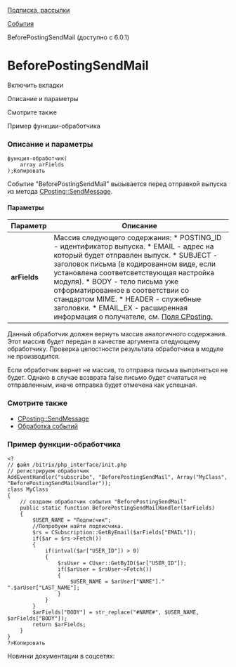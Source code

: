 [Подписка, рассылки](/api_help/subscribe/index.php)

[События](/api_help/subscribe/events/index.php)

BeforePostingSendMail (доступно с 6.0.1)

BeforePostingSendMail
=====================

Включить вкладки

Описание и параметры

Смотрите также

Пример функции-обработчика

### Описание и параметры

```
функция-обработчик(
	array arFields
);Копировать
```

Событие "BeforePostingSendMail" вызывается перед отправкой выпуска из метода [CPosting::SendMessage](/api_help/subscribe/classes/cpostinggeneral/cpostingsendmessage.php).

#### Параметры

| Параметр | Описание |
| --- | --- |
| **arFields** | Массив следующего содержания:  * POSTING\_ID - идентификатор выпуска. * EMAIL - адрес на который будет отправлен выпуск. * SUBJECT - заголовок письма (в кодированном виде, если установлена соответсветствующая настройка модуля). * BODY - тело письма уже отформатированное в соответствии со стандартом MIME. * HEADER - служебные заголовки. * EMAIL\_EX - расширенная информация о получателе, см. [Поля CPosting.](/api_help/subscribe/classes/cpostinggeneral/cpostingfields.php) |

Данный обработчик должен вернуть массив аналогичного содержания. Этот массив будет передан в качестве аргумента следующему обработчику. Проверка целостности результата обработчика в модуле не производится.

Если обработчик вернет не массив, то отправка письма выполняться не будет. Однако в случае возврата false письмо будет считаться не отправленным, иначе отправка будет отмечена как успешная.

### Смотрите также

* [CPosting::SendMessage](/api_help/subscribe/classes/cpostinggeneral/cpostingsendmessage.php)
* [Обработка событий](http://dev.1c-bitrix.ru/learning/course/index.php?COURSE_ID=43&LESSON_ID=3493)

### Пример функции-обработчика

```
<?
// файл /bitrix/php_interface/init.php
// регистрируем обработчик
AddEventHandler("subscribe", "BeforePostingSendMail", Array("MyClass", "BeforePostingSendMailHandler"));
class MyClass
{
	// создаем обработчик события "BeforePostingSendMail"
	public static function BeforePostingSendMailHandler($arFields)
	{
		$USER_NAME = "Подписчик";
		//Попробуем найти подписчика.
		$rs = CSubscription::GetByEmail($arFields["EMAIL"]);
		if($ar = $rs->Fetch())
		{
			if(intval($ar["USER_ID"]) > 0)
			{
				$rsUser = CUser::GetByID($ar["USER_ID"]);
				if($arUser = $rsUser->Fetch())
				{
					$USER_NAME = $arUser["NAME"]." ".$arUser["LAST_NAME"];
				}
			}
		}
		$arFields["BODY"] = str_replace("#NAME#", $USER_NAME, $arFields["BODY"]);
		return $arFields;
	}
}
?>Копировать
```

Новинки документации в соцсетях: